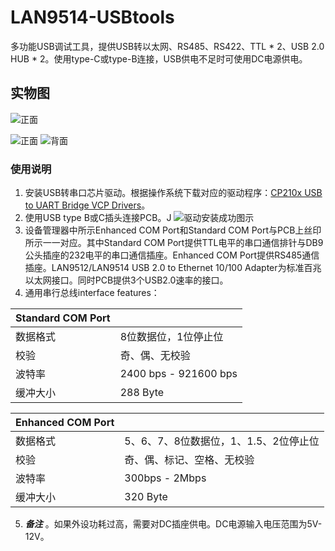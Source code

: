 # LAN9514-USBtools
多功能USB调试工具，提供USB转以太网、RS485、RS422、TTL * 2、USB 2.0 HUB * 2。使用type-C或type-B连接，USB供电不足时可使用DC电源供电。

## 实物图
![正面](https://github.com/xxxlzjxxx/LAN9514-USBtools/PICTURE/实物图.png)

![正面](https://github.com/xxxlzjxxx/LAN9514-USBtools/PICTURE/顶层.png)
![背面](https://github.com/xxxlzjxxx/LAN9514-USBtools/PICTURE/底层.png)

### 使用说明
1. 安装USB转串口芯片驱动。根据操作系统下载对应的驱动程序：[CP210x USB to UART Bridge VCP Drivers](https://www.silabs.com/developers/usb-to-uart-bridge-vcp-drivers?tab=downloads)。
2. 使用USB type B或C插头连接PCB。J
![驱动安装成功图示](https://github.com/xxxlzjxxx/LAN9514-USBtools/PICTURE/设备管理器.png)
3. 设备管理器中所示Enhanced COM Port和Standard COM Port与PCB上丝印所示一一对应。其中Standard COM Port提供TTL电平的串口通信排针与DB9公头插座的232电平的串口通信插座。Enhanced COM Port提供RS485通信插座。LAN9512/LAN9514 USB 2.0 to Ethernet 10/100 Adapter为标准百兆以太网接口。同时PCB提供3个USB2.0速率的接口。
4. 通用串行总线interface features：

|  Standard COM Port   |   |
| ------- | --- |
|  数据格式  |  8位数据位，1位停止位 |
|   校验   |  奇、偶、无校验 |
|  波特率  |  2400 bps - 921600 bps |
|   缓冲大小   |  288 Byte |   

|  Enhanced COM Port   |   |
| ------- | --- |
|  数据格式  |  5、6、7、8位数据位，1、1.5、2位停止位 |
|   校验   |  奇、偶、标记、空格、无校验 |
|  波特率  |  300bps - 2Mbps |
|   缓冲大小   |  320 Byte |

5. **_备注_** 。如果外设功耗过高，需要对DC插座供电。DC电源输入电压范围为5V-12V。
